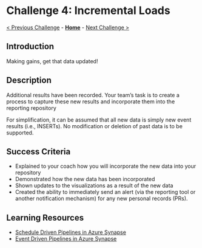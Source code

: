 # Challenge 4: Incremental Loads

[< Previous Challenge](./03-visualization.md) - **[Home](../README.md)** - [Next Challenge >](./05-data-masking.md)

## Introduction
Making gains, get that data updated!

## Description
Additional results have been recorded. Your team’s task is to create a process to capture these new results and incorporate them into the reporting repository 

For simplification, it can be assumed that all new data is simply new event results (i.e., INSERTs).  No modification or deletion of past data is to be supported.

## Success Criteria
- Explained to your coach how you will incorporate the new data into your repository
- Demonstrated how the new data has been incorporated
- Shown updates to the visualizations as a result of the new data
- Created the ability to immediately send an alert (via the reporting tool or another notification mechanism) for any new personal records (PRs).

## Learning Resources
- [Schedule Driven Pipelines in Azure Synapse](https://docs.microsoft.com/en-us/azure/data-factory/how-to-create-schedule-trigger?toc=/azure/synapse-analytics/toc.json&bc=/azure/synapse-analytics/breadcrumb/toc.json)
- [Event Driven Pipelines in Azure Synapse](https://docs.microsoft.com/en-us/azure/data-factory/how-to-create-event-trigger?toc=/azure/synapse-analytics/toc.json&bc=/azure/synapse-analytics/breadcrumb/toc.json)

